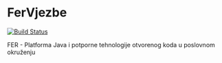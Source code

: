 # FerVjezbe
[![Build Status](https://travis-ci.org/ssporer/FerVjezbe.svg?branch=master)](https://travis-ci.org/ssporer/FerVjezbe)

FER - Platforma Java i potporne tehnologije otvorenog koda u poslovnom okruženju
